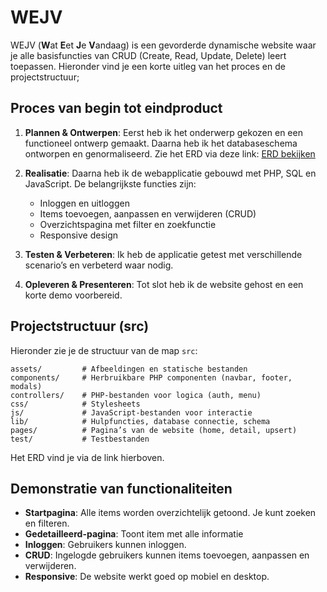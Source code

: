 # WEJV

WEJV (**W**at **E**et **J**e **V**andaag) is een gevorderde dynamische website waar je alle basisfuncties van CRUD (Create, Read, Update, Delete) leert toepassen. Hieronder vind je een korte uitleg van het proces en de projectstructuur;

## Proces van begin tot eindproduct

1. **Plannen & Ontwerpen**: Eerst heb ik het onderwerp gekozen en een functioneel ontwerp gemaakt. Daarna heb ik het databaseschema ontworpen en genormaliseerd. Zie het ERD via deze link: [ERD bekijken](https://viewer.diagrams.net/?tags=%7B%7D&lightbox=1&highlight=0000ff&edit=_blank&layers=1&nav=1&title=erd_wejv.drawio&dark=auto#R%3Cmxfile%3E%3Cdiagram%20name%3D%22Page-1%22%20id%3D%229bH9j-noD9UE323BfaB5%22%3E7Z1fk5s2F4c%2FzV62Y4Gx8a03TTLNNu1k02ne96ajLlqbDEYMyLG3n77CRjZeYVbyH8CcM5OZGC3LYp1z9Eg%2FHUl37v1i%2FSGlyfw3HrDozhkE6zv33Z3jENeZyP%2FykpeixHHG25JZGgZF2b7gMfyXFYWDonQZBiw7uFFwHokwOSx84nHMnsRBGU1Tvjq87ZlHh381oTOmFTw%2B0Ugv%2FSsMxHxb6qtvkZd%2FZOFsrv4yGRXfeEHVzcU3yeY04KtSkfvLnXufci62nxbrexbltafqZft774%2F8dPdiKYuFyS9M%2F6SfF9%2BT4e%2FETd79%2But7uvI%2B%2FVQ85QeNlsUXXrB4WbyweFG1IN89yT8K%2Bk9eNM0ETUVhLHcgC2T1CxrGLJUFZHMdRTTJws3t25J5GAUP9IUvhXqQupo%2Bh2sWfNnaKr9Xmu1BPiy%2FzB%2F%2BLB%2F%2BWLxM%2FmMahbNYfn6S3zz%2Fi9OUZfJdHmgmijvmYhEVH%2FVqUt%2BZpYKtS0VFtX1gfMFE%2BiJvKX7qDgoTKieeFNervUcQvyibl7zBVTfSwgtnu2fvDSU%2FFLaysJuj2a3eZl9yz5vOeRr%2Bm1sqKmq2bMfN9SpcRDSWLk2DV0VTvonhjT3CKLrnEc%2BNHfOYafbObwpSnnyl6YyJoiDhYSw29eBN5T9ZM%2FeDn707T77rvbwm%2B2v5L789Ffc8zkQq%2FSp%2FBpPmXbHcxFPBk%2BKhEXtWz0%2BLes8%2F%2F8OF4IujHlAbCm%2B7xYtyC0MvuJYTuJoT%2FPHpqBvI7y9CGn2RjSSNZ9HWaJs2k%2B6NVmHZyrre1e%2Frin8dqlxW53O0afbmYRAwGbbT1TwU7DGhT%2FlNK8mNtwK2NgLeNlfJPq6leYqH7SvN%2Bmk0kk1UTIWMn2UcZJrNd%2B95uhsMNTeQt7frBqqF3t47zaSxw3j2sP3N0Ss%2F8TriJ%2Bu7o2HtXdRvjB7XgON4CBEjiAyuCJFR2xAZmTtBM20HC0L1vOsSxDO2Vd8JMtZ8IKYL1nWGdMEzwDHDR2a0zgzj4ee1mDEBywzf2FZ9Z4YS6BAa1q4BDhpElxmRGk1TgzhtY4NYqJY94wYxN1fvwaHLlglLMx5%2FXi7g0sPCQeDhQ1c4ER%2BN48NrHR8WemXf8DE0Nlfv8aELlrKNTqUpWB5wcAFi7iLwAKILnAiQxgHitw4QC%2FGybwAZG5ur9wDR1ctwMQMMDnPXAAcOJZkgOFoExy4XtDVwOBb6Zc%2FAsYsABIcyeskLApY9pWEiQh7DBYiFi8ADiC52IkAaB8iwdYBYKJh9A4hrbK7eA0QXMJOUyRqkwAFi7iLwAGKRn4kAuRZAxq0DxELB7BtARsbm6j1AdAFzCxD2NYScemXhIvAAYpGsiQC5EkB2K0jbWyuoK5nv214s2BxCJsYG6ztCXF3KLCHkQ8qXyd%2FdXz7YCVcBhxJXF0ARJY2jpP1l5xaaZs9AsosABImrS5pPAvQoxMI5%2BoyOr2S28h%2BH32P34yT5%2F7ffU%2B9Pv2KfGSRH4%2BRocq15pRfo%2FYdejkFqIwAUOSprQu8%2B0KWQoQ5l3HGme4Bjh97R2PpLPUFe0aL%2Fu5R5apa7aO6HpsvEL7FJWaXhcH8ZM%2BhbNBPmSf4tbFJW%2Bcb6%2FGU%2FNymrjQCEvj5%2F2X3aX2WTsjP9BBz9ccOZc0aOl4FI6wNHEBvO1Lo%2FEgTyhjNnugY4aKg1XiW3YMGMKZjLBnfOZzym0S%2F7Ujmek6%2FDFA329zzwjUfklvnOhHgpKCIHofzQbtJc6cu38sX%2F8of97KnLd2vVfGyuFGV0exeDv4wv0yf2dr9BKPocrY%2FtfXkd1DpKyiIqwh%2Fs4C0uPyRwW7HOOhTfNvaYTMbF9dY%2Bju8W13sD5RcvpYs%2FWBrKb7%2BRDs602Vg3Wu1UdEes5ukjOZvMAaCizKEmQyZjs57U9TQZXAp%2FcVHGM08%2F7Ioq4%2BnDKkiyDMjV8NVVUbEaHoWZUzwFXCd7pA%2FIECVnSjP2KGldmxmBWBxfHwHIkZGjeQFsdcbCN%2BCRQ5%2FSf6Y%2F6uFxW0PHKh%2FSHefsOX7jk8iuNp4c4SS%2FeSfghFbkBif8q2f8799%2FIkc9ozsDTOsYro8Kq47B6KKNvcnTmmjrdcEpP2LyBpL9TEaZjbvL%2BtC45Sh3LttXMHlcE%2F6DCQDmgmUTgGl%2FwKlLVgVg2h54NgiYk%2FICegkYtTdHyR2WGbuFbPIGAWOdKwAHMON2cwV26QAXzBWoOwj1zVwB1RnpyLSzXx3e9X2A2xILjtrUPFzHk0NhwHE9U0pfC9M%2Brvm7%2BEzzLhhuRw7wdWEY0Eyzbx7JfZ8h8PV1f%2F3oojXuKeDmC3w8AOriM832KGl94O%2BDOACqPgKQI74%2BvwB7ptnCN%2BCRA9NdO0COJg8sr35lECc%2F1UcAksPXJw7YgoYRYHRgeuvRulGNFqKjTXQ0emp5tR%2FAzW%2BdmJur7%2ByY6DJmQrNsxdPgI83mcBFi4SPwEIKnP3UBIU2eXF7tByCOf6oPAUTIRJcvn8M0E59Bq1cWDgKPH3j4Uxf40eTB5dV%2BAOL0p%2FoQQH5MdBEzouDxgUc%2FHa8bPPqpA%2Fho9PjyIzunWUiZfeMHyKOfjriBrmRmsuFeJoDxgcc91fiLrnkiP5rnR5Onlx9xBBAnPr0RBAgQMtB1zHwE8sBnIYzjy892EYAQwQ0iugCRJk8wP%2BIIFmJm7yCCB0Hs60IXM1MeAZawbLwDID98zTN6uZW3Wv%2Fz9vrcokI6sj6XDHSVcbP%2Bvn%2BHdDW0qZdrOuC72qZepOKsBey0XW5Xr33M3M46XkJ09RDcvl77wMB9VwjR5UHceOUMhwG38wohmB9phpnT9vY6ATOtr%2FElRNcYwe3utQ8MxAwhuoB4M%2BdFNwka6zxKQKCp4ApsEWHXL%2BmKiuAMW7XQoCkLGZ%2FYpuK5MwbSm%2BEZi9Pjuu0NCjxHzWreqP5EXu3E1gE1x8E0cvNutilvHXPRvjMSjqNPvQDai20fBzgLRxw9mbwf3enmfQXenJyjT%2FkgUM7M6TgBKO2LNerJEHM6HHNxrfc0cfW5Idh7stl4Bzx%2BuPrMkaCzeoTgSHLY%2BmFfxMUJm8uPJHfRcEMjSbd6lgbKSNLFXS32daELgziSPM1XAPYEUJq8%2FEjSHigdGEnC3eJiHwRIE%2BLquiTwkaSFdwDkh65Ebk4X7d3U5LVyzzs3WaneAHsE10k9d82Fqc6MNoeYel4KDMwJJENdQMRDpc9wGHgZgUNUMs2VzEYw0%2F4YdIip56XAQMyQ4ZGcR%2BTMiR4DkDMjzVN6mde8S5h6O7N52LHM5mH%2Fdhg46wDwXcexMwY6IvL0LGegGYmnA1kE6o2w730diWd4gxKPhxJPKTCw7008lHgu6jDwut4eSjxXlXjsMdO%2BxOOhxFMKDMQM8XSJRw4rkDIn%2BgtAyrQr8HRPPVB9kq6oB964VQM1p8CpRFMDEzWlwMnLlHNRDjnZ9Mx%2F4wHL7%2FgP%3C%2Fdiagram%3E%3C%2Fmxfile%3E)

2. **Realisatie**: Daarna heb ik de webapplicatie gebouwd met PHP, SQL en JavaScript. De belangrijkste functies zijn:
   - Inloggen en uitloggen
   - Items toevoegen, aanpassen en verwijderen (CRUD)
   - Overzichtspagina met filter en zoekfunctie
   - Responsive design

3. **Testen & Verbeteren**: Ik heb de applicatie getest met verschillende scenario’s en verbeterd waar nodig.

4. **Opleveren & Presenteren**: Tot slot heb ik de website gehost en een korte demo voorbereid.

## Projectstructuur (src)

Hieronder zie je de structuur van de map `src`:

```
assets/         # Afbeeldingen en statische bestanden
components/     # Herbruikbare PHP componenten (navbar, footer, modals)
controllers/    # PHP-bestanden voor logica (auth, menu)
css/            # Stylesheets
js/             # JavaScript-bestanden voor interactie
lib/            # Hulpfuncties, database connectie, schema
pages/          # Pagina’s van de website (home, detail, upsert)
test/           # Testbestanden
```

Het ERD vind je via de link hierboven.

## Demonstratie van functionaliteiten

- **Startpagina**: Alle items worden overzichtelijk getoond. Je kunt zoeken en filteren.
- **Gedetailleerd-pagina**: Toont item met alle informatie
- **Inloggen**: Gebruikers kunnen inloggen.
- **CRUD**: Ingelogde gebruikers kunnen items toevoegen, aanpassen en verwijderen.
- **Responsive**: De website werkt goed op mobiel en desktop.
